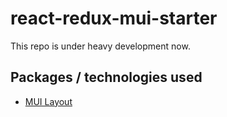 # react-redux-mui-starter

This repo is under heavy development now.

## Packages / technologies used

- [MUI Layout](https://github.com/siriwatknp/mui-layout)
